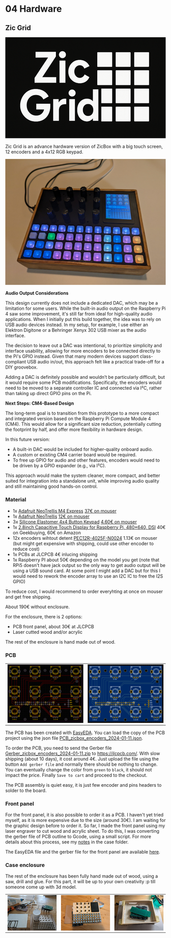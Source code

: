 # 04 Hardware

## Zic Grid

<img src="https://raw.githubusercontent.com/apiel/zicBox/main/hardware/ZicGrid/zicGridLogo.png" />

Zic Grid is an advance hardware version of ZicBox with a big touch screen, 12 encoders and a 4x12 RGB keypad.

<img src="https://raw.githubusercontent.com/apiel/zicBox/main/hardware/ZicGrid/zicgrid.png" />

**Audio Output Considerations**

This design currently does not include a dedicated DAC, which may be a limitation for some users. While the built-in audio output on the Raspberry Pi 4 saw some improvement, it's still far from ideal for high-quality audio applications. When I initially put this build together, the idea was to rely on USB audio devices instead. In my setup, for example, I use either an Elektron Digitone or a Behringer Xenyx 302 USB mixer as the audio interface.

The decision to leave out a DAC was intentional, to prioritize simplicity and interface usability, allowing for more encoders to be connected directly to the Pi's GPIO instead. Given that many modern devices support class-compliant USB audio in/out, this approach felt like a practical trade-off for a DIY groovebox.

Adding a DAC is definitely possible and wouldn’t be particularly difficult, but it would require some PCB modifications. Specifically, the encoders would need to be moved to a separate controller IC and connected via I²C, rather than taking up direct GPIO pins on the Pi.

**Next Steps: CM4-Based Design**

The long-term goal is to transition from this prototype to a more compact and integrated version based on the Raspberry Pi Compute Module 4 (CM4). This would allow for a significant size reduction, potentially cutting the footprint by half, and offer more flexibility in hardware design.

In this future version:
- A built-in DAC would be included for higher-quality onboard audio.
- A custom or existing CM4 carrier board would be required.
- To free up GPIO for audio and other features, encoders would need to be driven by a GPIO expander (e.g., via I²C).

This approach would make the system cleaner, more compact, and better suited for integration into a standalone unit, while improving audio quality and still maintaining good hands-on control.

### Material

- 1x [Adafruit NeoTrellis M4 Express](https://learn.adafruit.com/adafruit-neotrellis-m4/overview) [37€ on mouser](https://www.mouser.at/ProductDetail/Adafruit/3938?qs=Zz7%252BYVVL6bG3C5a64%2FPLvA%3D%3D) 
- 1x [Adafruit NeoTrellis](https://learn.adafruit.com/adafruit-neotrellis/overview) [12€ on mouser](https://www.mouser.at/ProductDetail/Adafruit/3954?qs=byeeYqUIh0NVHgHNdfReRA%3D%3D)
- 3x [Silicone Elastomer 4x4 Button Keypad](https://www.adafruit.com/product/1611) [4.60€ on mouser](https://www.mouser.at/ProductDetail/Adafruit/1611?qs=GURawfaeGuDeTqOS7H3MnQ%3D%3D)
- 1x [2.8inch Capacitive Touch Display for Raspberry Pi, 480×640, DSI](https://www.waveshare.com/2.8inch-dsi-lcd.htm) 40€ on Geekbuying, 60€ on Amazon
- 12x encoders wihtout detent [PEC12R-4025F-N0024](https://eu.mouser.com/ProductDetail/Bourns/PEC12R-4025F-N0024?qs=Zq5ylnUbLm4HSBD7%2FFgU%2FA%3D%3D&countryCode=DE&currencyCode=EUR&_gl=1*1nd7s7x*_ga*Nzc0OTY5NDMwLjE2OTg1MDM2NzE.*_ga_15W4STQT4T*MTcwNTk0NTcwNi4xMi4wLjE3MDU5NDU3MDcuNTkuMC4w*_ga_1KQLCYKRX3*MTcwNTk0NTcwNi4yLjAuMTcwNTk0NTcwNy4wLjAuMA..) 1.13€ on mouser (but might get expensive with shipping, could use other encoder to reduce cost)
- 1x PCBs at JLCPCB 4€ inlucing shipping
- 1x Raspberry PI about 50€ depending on the model you get (note that RPi5 doesn't have jack output so the only way to get audio output will be using a USB sound card. At some point I might add a DAC but for this I would need to rework the encoder array to use an I2C IC to free the I2S GPIO)

To reduce cost, I would recommend to order everyhting at once on mouser and get free shipping.

About 190€ without enclosure.

For the enclosure, there is 2 options:
- PCB front panel, about 30€ at JLCPCB
- Laser cutted wood and/or acrylic

The rest of the enclosure is hand made out of wood.

### PCB

<table>
    <tr>
        <td><img src="https://raw.githubusercontent.com/apiel/zicBox/main/hardware/ZicGrid/encoders/pcb.png" /></td>
        <td><img src="https://raw.githubusercontent.com/apiel/zicBox/main/hardware/ZicGrid/encoders/pcb2d.png" /></td>
    </tr>
</table>

The PCB has been created with [EasyEDA](https://easyeda.com/). You can load the copy of the PCB project using the json file [PCB_zicbox_encoders_2024-01-11.json](https://raw.githubusercontent.com/apiel/zicBox/main/hardware/ZicGrid/PCB_zicbox_encoders_2024-01-11.json).

To order the PCB, you need to send the Gerber file [Gerber_zicbox_encoders_2024-01-11.zip](https://github.com/apiel/zicBox/raw/main/hardware/ZicGrid/Gerber_zicbox_encoders_2024-01-11.zip) to https://jlcpcb.com/. With slow shipping (about 10 days), it cost around 4€. Just upload the file using the button `Add gerber file` and normally there should be nothing to change. You can eventually change the color from `green` to `black`, it should not impact the price. Finally `Save to cart` and proceed to the checkout.

The PCB assembly is quiet easy, it is just few encoder and pins headers to solder to the board.

### Front panel

For the front panel, it is also possible to order it as a PCB. I haven't yet tried myself, as it is more expensive due to the size (around 30€). I am waiting for the graphic design before to order it. So far, I made the front panel using my laser engraver to cut wood and acrylic sheet. To do this, I was converting the gerber file of PCB outline to Gcode, using a small script. For more details about this process, see my [notes](https://github.com/apiel/zicBox/blob/main/hardware/ZicGrid/case/NOTE.md) in the case folder.

The EasyEDA file  and the gerber file for the front panel are available [here](https://github.com/apiel/zicBox/tree/main/hardware/ZicGrid/case/easyeda).

### Case enclosure

The rest of the enclosure has been fully hand made out of wood, using a saw, drill and glue. For this part, it will be up to your own creativity :p till someone come up with 3d model.

<table>
    <tr>
        <td><img src="https://raw.githubusercontent.com/apiel/zicBox/main/hardware/ZicGrid/case/photo/build0.png" /></td>
        <td><img src="https://raw.githubusercontent.com/apiel/zicBox/main/hardware/ZicGrid/case/photo/build1.png" /></td>
        <td><img src="https://raw.githubusercontent.com/apiel/zicBox/main/hardware/ZicGrid/case/photo/build2.png" /></td>
    </tr>
</table>
